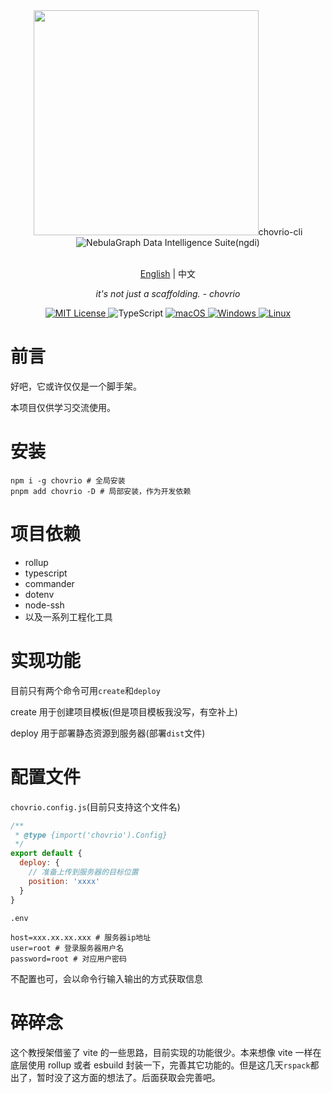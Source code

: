 <div align="center">
<img height="360" src="ht

# chovrio-cli

<picture>
  <img alt="NebulaGraph Data Intelligence Suite(ngdi)" src="https://chart-d9dive9p8-astrues.vercel.app/%E9%9D%99.png">
</picture>
<p align="center">
    <br> <a href="README.md">English</a> | 中文
</p>
<p align="center">
    <em>it's not just a scaffolding. - chovrio</em>
</p>

<p align="center">
<a href="LICENSE" target="_blank">
    <img alt="MIT License" src="https://img.shields.io/badge/license-MIT-blue?style=flat-square" />
</a>
<img alt="TypeScript" src="https://img.shields.io/badge/-TypeScript-blue?style=flat-square&logo=typescript&logoColor=white" />

<a href="https://github.com/yetone/openai-translator/releases" target="_blank">
<img alt="macOS" src="https://img.shields.io/badge/-macOS-black?style=flat-square&logo=apple&logoColor=white" />
</a>

<a href="https://github.com/yetone/openai-translator/releases" target="_blank">
<img alt="Windows" src="https://img.shields.io/badge/-Windows-blue?style=flat-square&logo=windows&logoColor=white" />
</a>

<a href="https://github.com/yetone/openai-translator/releases" target="_blank">
<img alt="Linux" src="https://img.shields.io/badge/-Linux-yellow?style=flat-square&logo=linux&logoColor=white" />
</a>

</p>
</div>

# 前言

好吧，它或许仅仅是一个脚手架。

本项目仅供学习交流使用。

# 安装

```shell
npm i -g chovrio # 全局安装
pnpm add chovrio -D # 局部安装，作为开发依赖
```

# 项目依赖

- rollup
- typescript
- commander
- dotenv
- node-ssh
- 以及一系列工程化工具

# 实现功能

目前只有两个命令可用`create`和`deploy`

create 用于创建项目模板(但是项目模板我没写，有空补上)

deploy 用于部署静态资源到服务器(部署`dist`文件)

# 配置文件

`chovrio.config.js`(目前只支持这个文件名)

```js
/**
 * @type {import('chovrio').Config}
 */
export default {
  deploy: {
    // 准备上传到服务器的目标位置
    position: 'xxxx'
  }
}
```

`.env`

```properties
host=xxx.xx.xx.xxx # 服务器ip地址
user=root # 登录服务器用户名
password=root # 对应用户密码
```

不配置也可，会以命令行输入输出的方式获取信息

# 碎碎念

这个教授架借鉴了 vite 的一些思路，目前实现的功能很少。本来想像 vite 一样在底层使用 rollup 或者 esbuild 封装一下，完善其它功能的。但是这几天`rspack`都出了，暂时没了这方面的想法了。后面获取会完善吧。
